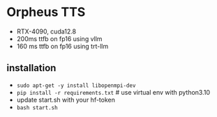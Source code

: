 # Orpheus TTS

- RTX-4090, cuda12.8
- 200ms ttfb on fp16 using vllm
- 160 ms ttfb on fp16 using trt-llm

## installation
- `sudo apt-get -y install libopenmpi-dev`
- `pip install -r requirements.txt` # use virtual env with python3.10
- update start.sh with your hf-token
- `bash start.sh`

